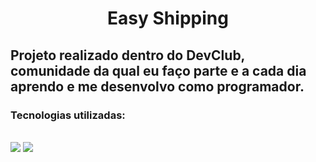 <h1 align="center">Easy Shipping</h1>
<h2>Projeto realizado dentro do DevClub, comunidade da qual eu faço parte e a cada dia aprendo e me desenvolvo como programador.</h2>
<h3>Tecnologias utilizadas:</h3>
<br>
<img src="https://img.shields.io/badge/HTML5-E34F26?style=for-the-badge&logo=html5&logoColor=white">
<img src="https://img.shields.io/badge/CSS3-1572B6?style=for-the-badge&logo=css3&logoColor=white">
<img src="">
